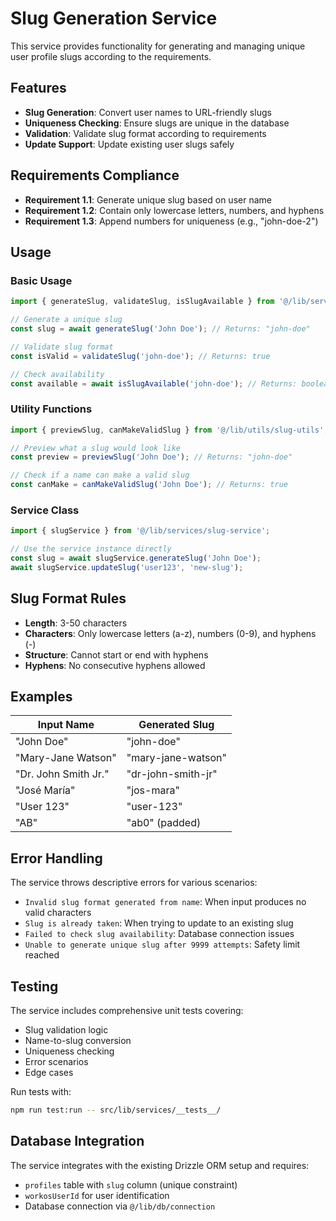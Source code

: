 # Slug Generation Service

This service provides functionality for generating and managing unique user profile slugs according to the requirements.

## Features

- **Slug Generation**: Convert user names to URL-friendly slugs
- **Uniqueness Checking**: Ensure slugs are unique in the database
- **Validation**: Validate slug format according to requirements
- **Update Support**: Update existing user slugs safely

## Requirements Compliance

- **Requirement 1.1**: Generate unique slug based on user name
- **Requirement 1.2**: Contain only lowercase letters, numbers, and hyphens
- **Requirement 1.3**: Append numbers for uniqueness (e.g., "john-doe-2")

## Usage

### Basic Usage

```typescript
import { generateSlug, validateSlug, isSlugAvailable } from '@/lib/services/slug-service';

// Generate a unique slug
const slug = await generateSlug('John Doe'); // Returns: "john-doe"

// Validate slug format
const isValid = validateSlug('john-doe'); // Returns: true

// Check availability
const available = await isSlugAvailable('john-doe'); // Returns: boolean
```

### Utility Functions

```typescript
import { previewSlug, canMakeValidSlug } from '@/lib/utils/slug-utils';

// Preview what a slug would look like
const preview = previewSlug('John Doe'); // Returns: "john-doe"

// Check if a name can make a valid slug
const canMake = canMakeValidSlug('John Doe'); // Returns: true
```

### Service Class

```typescript
import { slugService } from '@/lib/services/slug-service';

// Use the service instance directly
const slug = await slugService.generateSlug('John Doe');
await slugService.updateSlug('user123', 'new-slug');
```

## Slug Format Rules

- **Length**: 3-50 characters
- **Characters**: Only lowercase letters (a-z), numbers (0-9), and hyphens (-)
- **Structure**: Cannot start or end with hyphens
- **Hyphens**: No consecutive hyphens allowed

## Examples

| Input Name | Generated Slug |
|------------|----------------|
| "John Doe" | "john-doe" |
| "Mary-Jane Watson" | "mary-jane-watson" |
| "Dr. John Smith Jr." | "dr-john-smith-jr" |
| "José María" | "jos-mara" |
| "User 123" | "user-123" |
| "AB" | "ab0" (padded) |

## Error Handling

The service throws descriptive errors for various scenarios:

- `Invalid slug format generated from name`: When input produces no valid characters
- `Slug is already taken`: When trying to update to an existing slug
- `Failed to check slug availability`: Database connection issues
- `Unable to generate unique slug after 9999 attempts`: Safety limit reached

## Testing

The service includes comprehensive unit tests covering:

- Slug validation logic
- Name-to-slug conversion
- Uniqueness checking
- Error scenarios
- Edge cases

Run tests with:
```bash
npm run test:run -- src/lib/services/__tests__/
```

## Database Integration

The service integrates with the existing Drizzle ORM setup and requires:

- `profiles` table with `slug` column (unique constraint)
- `workosUserId` for user identification
- Database connection via `@/lib/db/connection`